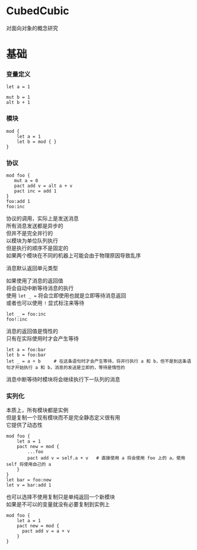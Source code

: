 # CubedCubic

对面向对象的概念研究

# 基础

### 变量定义

```
let a = 1

mut b = 1
alt b + 1
```

### 模块

```
mod {
    let a = 1
    let b = mod { }
}
```

### 协议

```
mod foo {
   mut a = 0
   pact add v = alt a + v
   pact inc = add 1
}
foo:add 1
foo:inc
```

协议的调用，实际上是发送消息  
所有消息发送都是异步的  
但并不是完全并行的  
以模块为单位队列执行  
但是执行的顺序不是固定的  
如果两个模块在不同的机器上可能会由于物理原因导致乱序  

消息默认返回单元类型  

如果使用了消息的返回值  
将会自动中断等待消息的执行  
使用 `let _ =` 将会立即使用也就是立即等待消息返回  
或者也可以使用 `!` 显式标注来等待  

```
let _ = foo:inc
foo!:inc
```

消息的返回值是惰性的  
只有在实际使用时才会产生等待  

```
let a = foo:bar
let b = foo:bar
let _ = a + b     # 在这条语句时才会产生等待，将并行执行 a 和 b，但不是到这条语句才开始执行 a 和 b，消息的发送是立即的，等待是惰性的  
```

消息中断等待时模块将会继续执行下一队列的消息  

### 实列化

本质上，所有模块都是实例  
但是复制一个现有模块而不是完全静态定义很有用  
它提供了动态性  

```
mod foo {
    let a = 1
    pact new = mod {
        ...foo
        pact add v = self.a + v   # 直接使用 a 将会使用 foo 上的 a，使用 self 将使用自己的 a
    }
}
let bar = foo:new
let v = bar:add 1
```

也可以选择不使用复制只是单纯返回一个新模块  
如果是不可以的变量就没有必要复制到实例上  

```
mod foo {
    let a = 1
    pact new = mod {
      pact add v = a + v
    }
}
```




